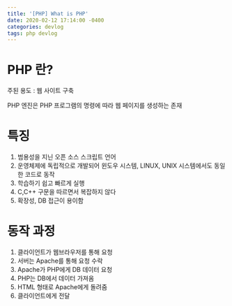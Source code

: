 ```yaml
---
title: '[PHP] What is PHP'
date: 2020-02-12 17:14:00 -0400
categories: devlog
tags: php devlog
---
```


# PHP 란?

주된 용도 : 웹 사이트 구축

PHP 엔진은 PHP 프로그램의 명령에 따라 웹 페이지를 생성하는 존재


# 특징

1. 범용성을 지닌 오픈 소스 스크립트 언어
2. 운영체제에 독립적으로 개발되어 윈도우 시스템, LINUX, UNIX 시스템에서도 동일한 코드로 동작
3. 학습하기 쉽고 빠르게 실행
4. C,C++ 구문을 따르면서 복잡하지 않다
5. 확장성, DB 접근이 용이함

# 동작 과정

1. 클라이언트가 웹브라우저를 통해 요청
2. 서버는 Apache를 통해 요청 수락
3. Apache가 PHP에게 DB 데이터 요청
4. PHP는 DB에서 데이터 가져옴
5. HTML 형태로 Apache에게 돌려줌
6. 클라이언트에게 전달
